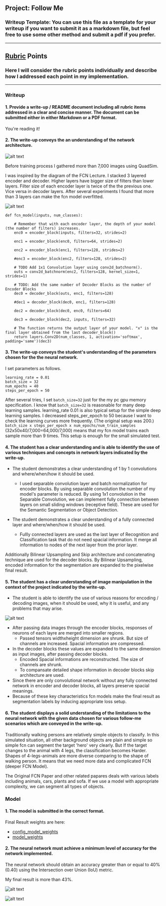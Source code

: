 ## Project: Follow Me
### Writeup Template: You can use this file as a template for your writeup if you want to submit it as a markdown file, but feel free to use some other method and submit a pdf if you prefer.

---

[//]: # (Image References)

[fcn]: ./fcn.png
[my_model]: ./my_model.png
[encoder_decoder]: ./encoder_decoder.png
[learning_curve]: ./learning_curve_epoch40.png
[final_score]: ./final_score.png

## [Rubric](https://review.udacity.com/#!/rubrics/1155/view) Points
### Here I will consider the rubric points individually and describe how I addressed each point in my implementation.

---

### Writeup

#### 1. Provide a write-up / README document including all rubric items addressed in a clear and concise manner. The document can be submitted either in either Markdown or a PDF format.

You're reading it!

#### 2. The write-up conveys the an understanding of the network architecture.

![alt text][fcn]

Before training process I gathered more than 7,000 images using QuadSim.

I was inspired by the diagram of the FCN Lecture. I stacked 3 layered encoder and decoder. Higher layers have bigger size of filters than lower layers. Filter size of each encoder layer is twice of the the previous one. Vice versa in decoder layers. After several experiments I found that more than 3 layers can make the fcn model overfitted.

![alt text][my_model]

```
def fcn_model(inputs, num_classes):

    # Remember that with each encoder layer, the depth of your model (the number of filters) increases.
    enc0 = encoder_block(inputs, filters=32, strides=2)

    enc1 = encoder_block(enc0, filters=64, strides=2)

    enc2 = encoder_block(enc1, filters=128, strides=2)

    #enc3 = encoder_block(enc2, filters=128, strides=2)

    # TODO Add 1x1 Convolution layer using conv2d_batchnorm().
    outs = conv2d_batchnorm(enc2, filters=128, kernel_size=1, strides=1)

    # TODO: Add the same number of Decoder Blocks as the number of Encoder Blocks
    dec0 = decoder_block(outs, enc1, filters=128)

    #dec1 = decoder_block(dec0, enc1, filters=128)

    dec2 = decoder_block(dec0, enc0, filters=64)

    dec3 = decoder_block(dec2, inputs, filters=32)

    # The function returns the output layer of your model. "x" is the final layer obtained from the last decoder_block()
    return layers.Conv2D(num_classes, 1, activation='softmax', padding='same')(dec3)
```
#### 3. The write-up conveys the student's understanding of the parameters chosen for the the neural network.

I set parameters as follows.

```
learning_rate = 0.01
batch_size = 32
num_epochs = 40
steps_per_epoch = 50
```

After several tries, I set `batch_size=32` just for the my pc gpu memory specification. I know that `batch_size=32` is reasonable for many deep learning samples.
learning_rate 0.01 is also typical setup for the simple deep learning samples.
I decreased steps_per_epoch to 50 because I want to check the learning curves more frequently. (The original setup was 200.)
`batch_size x steps_per_epoch x num_epochs/num_train_samples` (32x50x40/7,000=64,000/7,000) means that my fcn model trains each sample more than 9 times.
This setup is enough for the small simulated test.


#### 4. The student has a clear understanding and is able to identify the use of various techniques and concepts in network layers indicated by the write-up.
* The student demonstrates a clear understanding of 1 by 1 convolutions and where/when/how it should be used.
  * I used separable convolution layer and  batch normalization for encoder blocks. By using separable convolution the number of my model's parameter is reduced. By using 1x1 convolution in the Separable Convolution, we can implement fully connection between layers on small sliding windows (receptive field). These are used for the Semantic Segmentation or Object Detection.

* The student demonstrates a clear understanding of a fully connected layer and where/when/how it should be used.
  * Fullly connected layers are used as the last layer of Recognition and Classification task that do not need spacial information. It merge all information to nodes of the next layer from the prior layer.

Additionally Bilinear Upsampling and Skip architecture and concatenating technique are used for the decoder blocks. By Bilinear Upsampling, encoded information for the segmentation are expanded to the pixelwise final result.

#### 5. The student has a clear understanding of image manipulation in the context of the project indicated by the write-up.

* The student is able to identify the use of various reasons for encoding / decoding images, when it should be used, why it is useful, and any problems that may arise.

![alt text][encoder_decoder]

* After passing data images through the encoder blocks, responses of neurons of each layre are merged into smaller regions.
  * Passed tensors widthxheight dimension are shrunk. But size of channels are increased. Spacial information are compressed.
* In the decoder blocks these values are expanded to the same dimension as input images, after passing decoder blocks.
  * Encoded Spacial informations are reconstructed. The size of channels are shrunk.
  * To compansate detailed shape information in decoder  blocks skip architecture are used.
* Since there are only convolutional network without any fully connected network in encoder and decoder blocks, all layers preserve spacial meanings.
* Because of these key characteristics fcn models make the final result as segmentation labels by inducing appropriate loss setup.

#### 6. The student displays a solid understanding of the limitations to the neural network with the given data chosen for various follow-me scenarios which are conveyed in the write-up.

Traditionally walking persons are relatively simple objects to classify. In this simulated situation, all other background objects are plain and simple so simple fcn can segment the target 'hero' very clearly. But If the target changes to the animal with 4 legs, the classification becomes Harder. Shapes of 4-legs-animals are more diverse comparing to the shape of walking person. It means that we need more data and complicated FCN (deeper FCN Model).

The Original FCN Paper and other related papares deals with various labels including animals, cars, plants and sofa. If we use a model with appropriate complexity, we can segment all types of objects.

### Model

#### 1. The model is submitted in the correct format.

Final Result weights are here:
* [config_model_weights](./data/weights/config_model_weights)
* [model_weights](./data/weights/model_weights)

#### 2. The neural network must achieve a minimum level of accuracy for the network implemented.

The neural network should obtain an accuracy greater than or equal to 40% (0.40) using the Intersection over Union (IoU) metric.

My final result is more than 43%.

![alt text][learning_curve]

![alt text][final_score]

